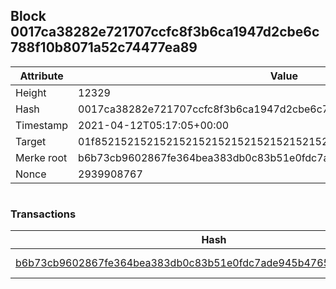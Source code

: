 ## Block 0017ca38282e721707ccfc8f3b6ca1947d2cbe6c788f10b8071a52c74477ea89

Attribute | Value
--- | ---
Height | 12329
Hash | 0017ca38282e721707ccfc8f3b6ca1947d2cbe6c788f10b8071a52c74477ea89
Timestamp | 2021-04-12T05:17:05+00:00
Target | 01f8521521521521521521521521521521521521521521521521521521521521
Merke root | b6b73cb9602867fe364bea383db0c83b51e0fdc7ade945b476512819e1b23c91
Nonce | 2939908767

```

```

### Transactions

Hash | Amount
--- | ---
[b6b73cb9602867fe364bea383db0c83b51e0fdc7ade945b476512819e1b23c91](b6b73cb9602867fe364bea383db0c83b51e0fdc7ade945b476512819e1b23c91.md) | 10.00000000 SKEPTI 
